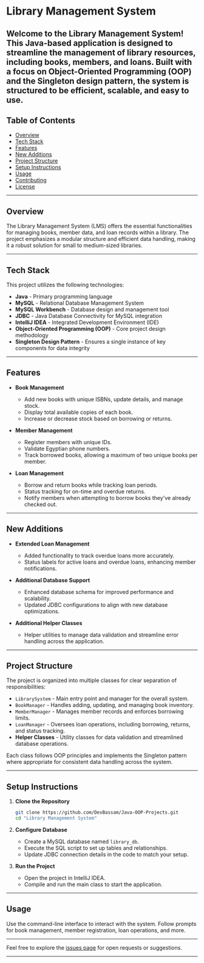 # Library Management System

Welcome to the **Library Management System**! This Java-based application is designed to streamline the management of library resources, including books, members, and loans. Built with a focus on Object-Oriented Programming (OOP) and the Singleton design pattern, the system is structured to be efficient, scalable, and easy to use.
---

## Table of Contents

- [Overview](#overview)
- [Tech Stack](#tech-stack)
- [Features](#features)
- [New Additions](#new-additions)
- [Project Structure](#project-structure)
- [Setup Instructions](#setup-instructions)
- [Usage](#usage)
- [Contributing](#contributing)
- [License](#license)

---

## Overview

The Library Management System (LMS) offers the essential functionalities for managing books, member data, and loan records within a library. The project emphasizes a modular structure and efficient data handling, making it a robust solution for small to medium-sized libraries.

---

## Tech Stack

This project utilizes the following technologies:

- **Java** - Primary programming language
- **MySQL** - Relational Database Management System
- **MySQL Workbench** - Database design and management tool
- **JDBC** - Java Database Connectivity for MySQL integration
- **IntelliJ IDEA** - Integrated Development Environment (IDE)
- **Object-Oriented Programming (OOP)** - Core project design methodology
- **Singleton Design Pattern** - Ensures a single instance of key components for data integrity

---

## Features

- **Book Management**
  - Add new books with unique ISBNs, update details, and manage stock.
  - Display total available copies of each book.
  - Increase or decrease stock based on borrowing or returns.

- **Member Management**
  - Register members with unique IDs.
  - Validate Egyptian phone numbers.
  - Track borrowed books, allowing a maximum of two unique books per member.

- **Loan Management**
  - Borrow and return books while tracking loan periods.
  - Status tracking for on-time and overdue returns.
  - Notify members when attempting to borrow books they've already checked out.

---

## New Additions

- **Extended Loan Management**
  - Added functionality to track overdue loans more accurately.
  - Status labels for active loans and overdue loans, enhancing member notifications.
  
- **Additional Database Support**
  - Enhanced database schema for improved performance and scalability.
  - Updated JDBC configurations to align with new database optimizations.

- **Additional Helper Classes**
  - Helper utilities to manage data validation and streamline error handling across the application.

---

## Project Structure

The project is organized into multiple classes for clear separation of responsibilities:

- `LibrarySystem` - Main entry point and manager for the overall system.
- `BookManager` - Handles adding, updating, and managing book inventory.
- `MemberManager` - Manages member records and enforces borrowing limits.
- `LoanManager` - Oversees loan operations, including borrowing, returns, and status tracking.
- **Helper Classes** - Utility classes for data validation and streamlined database operations.

Each class follows OOP principles and implements the Singleton pattern where appropriate for consistent data handling across the system.

---

## Setup Instructions

1. **Clone the Repository**
   ```bash
   git clone https://github.com/DevBassam/Java-OOP-Projects.git
   cd "Library Management System"
   ```

2. **Configure Database**
   - Create a MySQL database named `library_db`.
   - Execute the SQL script to set up tables and relationships.
   - Update JDBC connection details in the code to match your setup.

3. **Run the Project**
   - Open the project in IntelliJ IDEA.
   - Compile and run the main class to start the application.

---

## Usage

Use the command-line interface to interact with the system. Follow prompts for book management, member registration, loan operations, and more.

---
Feel free to explore the [issues page](https://github.com/DevBassam/Java-OOP-Projects/issues) for open requests or suggestions.

---
